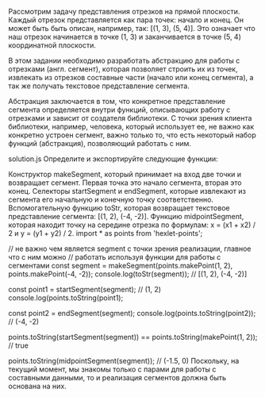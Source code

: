 Рассмотрим задачу представления отрезков на прямой плоскости. Каждый отрезок представляется как пара точек: начало и конец. Он может быть быть описан, например, так: [(1, 3), (5, 4)]. Это означает что наш отрезок начинается в точке (1, 3) и заканчивается в точке (5, 4) координатной плоскости.

В этом задании необходимо разработать абстракцию для работы с отрезками (англ. сегмент), которая позволяет строить их из точек, извлекать из отрезков составные части (начало или конец сегмента), а так же получать текстовое представление сегмента.

Абстракция заключается в том, что конкретное представление сегмента определяется внутри функций, описывающих работу с отрезками и зависит от создателя библиотеки. С точки зрения клиента библиотеки, например, человека, который использует ее, не важно как конкретно устроен сегмент, важно только то, что есть некоторый набор функций (абстракция), позволяющий работать с ним.

solution.js
Определите и экспортируйте следующие функции:

Конструктор makeSegment, который принимает на вход две точки и возвращает сегмент. Первая точка это начало сегмента, вторая это конец.
Селекторы startSegment и endSegment, которые извлекают из сегмента его начальную и конечную точку соответственно.
Вспомогательную функцию toStr, которая возвращает текстовое представление сегмента: [(1, 2), (-4, -2)].
Функцию midpointSegment, которая находит точку на середине отрезка по формулaм: x = (x1 + x2) / 2 и y = (y1 + y2) / 2.
import * as points from 'hexlet-points';

// не важно чем является segment с точки зрения реализации, главное что с ним можно
// работать используя функции для работы с сегментами
const segment = makeSegment(points.makePoint(1, 2), points.makePoint(-4, -2));
console.log(toStr(segment)); // [(1, 2), (-4, -2)]

const point1 = startSegment(segment); // (1, 2)
console.log(points.toString(point1);

const point2 = endSegment(segment);
console.log(points.toString(point2)); // (-4, -2)

points.toString(startSegment(segment)) == points.toString(makePoint(1, 2)); // true

points.toString(midpointSegment(segment)); // (-1.5, 0)
Поскольку, на текущий момент, мы знакомы только с парами для работы с составными данными, то и реализация сегментов должна быть основана на них.
